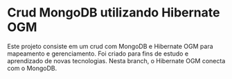 # Crud MongoDB utilizando Hibernate OGM
Este projeto consiste em um crud com MongoDB e Hibernate OGM para mapeamento e gerenciamento. Foi criado para fins de estudo e aprendizado de novas tecnologias. Nesta branch, o Hibernate OGM conecta com o MongoDB.
